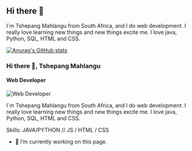 ## Hi there 👋

I`m Tshepang Mahlangu from South Africa, and I do web development. I really love learning new things and new things excite me. I love java, Python, SQL, HTML and CSS.


[![Anurag's GitHub stats](https://github-readme-stats.vercel.app/api?username=TshepangV)](https://github.com/anuraghazra/github-readme-stats)

### Hi there 👋, Tshepang Mahlangu
#### Web Developer
![Web Developer](https://arturssmirnovs.github.io/github-profile-readme-generator/images/banner.png)

I`m Tshepang Mahlangu from South Africa, and I do web development. I really love learning new things and new things excite me. I love java, Python, SQL, HTML and CSS.

Skills: JAVA/PYTHON // JS / HTML / CSS

- 🔭 I’m currently working on this page. 










